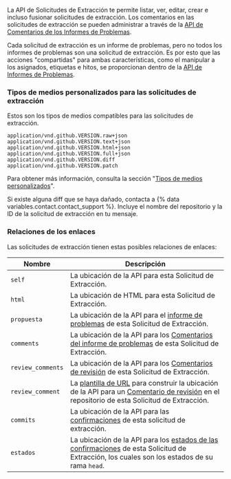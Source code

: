 La API de Solicitudes de Extracción te permite listar, ver, editar, crear e incluso fusionar solicitudes de extracción. Los comentarios en las solicitudes de extracción se pueden administrar a través de la [API de Comentarios de los Informes de Problemas](/rest/reference/issues#comments).

Cada solicitud de extracción es un informe de problemas, pero no todos los informes de problemas son una solicitud de extracción. Es por esto que las acciones "compartidas" para ambas características, como el manipular a los asignados, etiquetas e hitos, se proporcionan dentro de la [API de Informes de Problemas](/rest/reference/issues).

### Tipos de medios personalizados para las solicitudes de extracción

Estos son los tipos de medios compatibles para las solicitudes de extracción.

    application/vnd.github.VERSION.raw+json
    application/vnd.github.VERSION.text+json
    application/vnd.github.VERSION.html+json
    application/vnd.github.VERSION.full+json
    application/vnd.github.VERSION.diff
    application/vnd.github.VERSION.patch

Para obtener más información, consulta la sección "[Tipos de medios personalizados](/rest/overview/media-types)".

Si existe alguna diff que se haya dañado, contacta a {% data variables.contact.contact_support %}. Incluye el nombre del repositorio y la ID de la solicitud de extracción en tu mensaje.

### Relaciones de los enlaces

Las solicitudes de extracción tienen estas posibles relaciones de enlaces:

| Nombre            | Descripción                                                                                                                                                                                       |
| ----------------- | ------------------------------------------------------------------------------------------------------------------------------------------------------------------------------------------------- |
| `self`            | La ubicación de la API para esta Solicitud de Extracción.                                                                                                                                         |
| `html`            | La ubicación de HTML para esta Solicitud de Extracción.                                                                                                                                           |
| `propuesta`       | La ubicación de la API para el [informe de problemas](/rest/reference/issues) de esta Solicitud de Extracción.                                                                                    |
| `comments`        | La ubicación de la API para los [Comentarios del informe de problemas](/rest/reference/issues#comments) de esta Solicitud de Extracción.                                                          |
| `review_comments` | La ubicación de la API para los [Comentarios de revisión](/rest/reference/pulls#comments) de esta Solicitud de Extracción.                                                                        |
| `review_comment`  | La [plantilla de URL](/rest#hypermedia) para construir la ubicación de la API para un [Comentario de revisión](/rest/reference/pulls#comments) en el repositorio de esta Solicitud de Extracción. |
| `commits`         | La ubicación de la API para las [confirmaciones](#list-commits-on-a-pull-request) de esta solicitud de extracción.                                                                                |
| `estados`         | La ubicación de la API para los [estados de las confirmaciones](/rest/reference/commits#commit-statuses) de esta Solicitud de Extracción, los cuales son los estados de su rama `head`.           |
